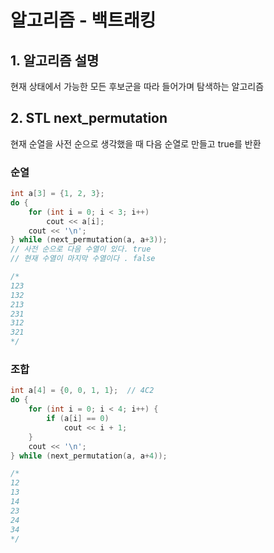# 알고리즘 - 백트래킹

## 1. 알고리즘 설명

현재 상태에서 가능한 모든 후보군을 따라 들어가며 탐색하는 알고리즘

## 2. STL next_permutation

현재 순열을 사전 순으로 생각했을 때 다음 순열로 만들고 true를 반환

### 순열

```cpp
int a[3] = {1, 2, 3};
do {
	for (int i = 0; i < 3; i++)
		cout << a[i];
	cout << '\n';
} while (next_permutation(a, a+3));
// 사전 순으로 다음 수열이 있다. true
// 현재 수열이 마지막 수열이다 . false

/*
123
132
213
231
312
321
*/
```

### 조합

```cpp
int a[4] = {0, 0, 1, 1};  // 4C2
do {
	for (int i = 0; i < 4; i++) {
		if (a[i] == 0)
			cout << i + 1;
	}
	cout << '\n';
} while (next_permutation(a, a+4));

/*
12
13
14
23
24
34
*/
```

